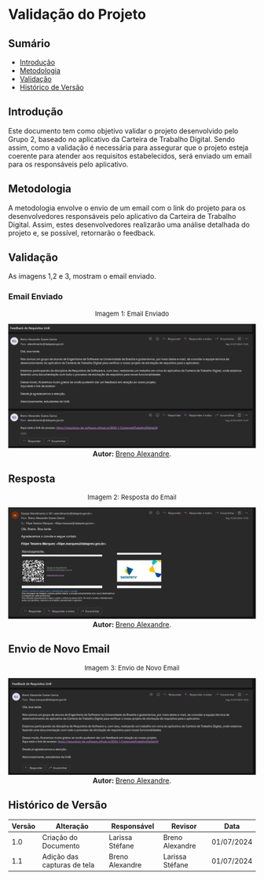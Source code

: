 # Validação do Projeto

## Sumário
* [Introdução](#Introdução)
* [Metodologia](#Metodologia)
* [Validação](#Validação)
* [Histórico de Versão](#Histórico-de-Versão)

## Introdução

Este documento tem como objetivo validar o projeto desenvolvido pelo Grupo 2, baseado no aplicativo da Carteira de Trabalho Digital. Sendo assim, como a validação é necessária para assegurar que o projeto esteja coerente para atender aos requisitos estabelecidos, será enviado um email para os responsáveis pelo aplicativo.

## Metodologia

A metodologia envolve o envio de um email com o link do projeto para os desenvolvedores responsáveis pelo aplicativo da Carteira de Trabalho Digital. Assim, estes desenvolvedores realizarão uma análise detalhada do projeto e, se possível, retornarão o feedback.

## Validação

As imagens 1,2 e 3, mostram o email enviado.

### Email Enviado

  
 <center>
   <font size="2"><p style="text-align: center">Imagem 1: Email Enviado</p></font>
   <img alt="EMail Enviado" src="https://raw.githubusercontent.com/Requisitos-de-Software/2024.1-CarteiradeTrabalhoDigital/main/docs/assets/imagensContatoCTD/email1.jpeg" width="600">
   <b> Autor: </b> <a href="https://github.com/brenoalexandre0">Breno Alexandre</a>.
  </center>

## Resposta

<center>
   <font size="2"><p style="text-align: center">Imagem 2: Resposta do Email</p></font>
   <img alt="Resposta" src="https://raw.githubusercontent.com/Requisitos-de-Software/2024.1-CarteiradeTrabalhoDigital/main/docs/assets/imagensContatoCTD/email2.jpeg" width="600">
   <b> Autor: </b> <a href="https://github.com/brenoalexandre0">Breno Alexandre</a>.
  </center>

## Envio de Novo Email

<center>
   <font size="2"><p style="text-align: center">Imagem 3: Envio de Novo Email</p></font>
   <img alt="Novo Email Enviado" src="https://raw.githubusercontent.com/Requisitos-de-Software/2024.1-CarteiradeTrabalhoDigital/main/docs/assets/imagensContatoCTD/email3.jpeg" width="600">
   <b> Autor: </b> <a href="https://github.com/brenoalexandre0">Breno Alexandre</a>.
  </center>


## Histórico de Versão

| Versão | Alteração | Responsável | Revisor | Data |
| - | - | - | - | - |
| 1.0 | Criação do Documento | Larissa Stéfane | Breno Alexandre | 01/07/2024 |
| 1.1 | Adição das capturas de tela | Breno Alexandre | Larissa Stéfane | 01/07/2024 |


